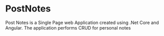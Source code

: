 # PostNotes
Post Notes is a Single Page web Application created using .Net Core and Angular. The application performs CRUD for personal notes

